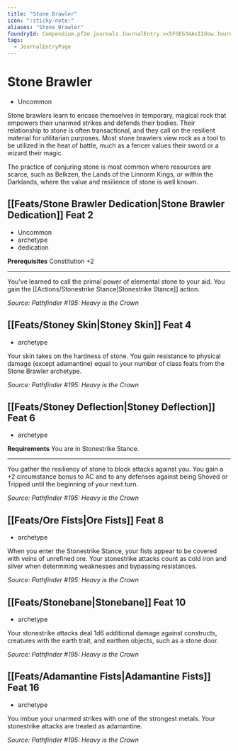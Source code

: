 ```yaml
---
title: "Stone Brawler"
icon: ":sticky-note:"
aliases: "Stone Brawler"
foundryId: Compendium.pf2e.journals.JournalEntry.vx5FGEG34AxI2dow.JournalEntryPage.YbGa7Rdxh2iQxPfG
tags:
  - JournalEntryPage
---
```


# Stone Brawler
*   Uncommon

Stone brawlers learn to encase themselves in temporary, magical rock that empowers their unarmed strikes and defends their bodies. Their relationship to stone is often transactional, and they call on the resilient material for utilitarian purposes. Most stone brawlers view rock as a tool to be utilized in the heat of battle, much as a fencer values their sword or a wizard their magic.

The practice of conjuring stone is most common where resources are scarce, such as Belkzen, the Lands of the Linnorm Kings, or within the Darklands, where the value and resilience of stone is well known.

## [[Feats/Stone Brawler Dedication|Stone Brawler Dedication]] Feat 2

*   Uncommon
*   archetype
*   dedication

**Prerequisites** Constitution +2

* * *

You've learned to call the primal power of elemental stone to your aid. You gain the [[Actions/Stonestrike Stance|Stonestrike Stance]] action.

_Source: Pathfinder #195: Heavy is the Crown_

## [[Feats/Stoney Skin|Stoney Skin]] Feat 4

*   archetype

Your skin takes on the hardness of stone. You gain resistance to physical damage (except adamantine) equal to your number of class feats from the Stone Brawler archetype.

_Source: Pathfinder #195: Heavy is the Crown_

## [[Feats/Stoney Deflection|Stoney Deflection]] Feat 6

*   archetype

**Requirements** You are in Stonestrike Stance.

* * *

You gather the resiliency of stone to block attacks against you. You gain a +2 circumstance bonus to AC and to any defenses against being Shoved or Tripped until the beginning of your next turn.

_Source: Pathfinder #195: Heavy is the Crown_

## [[Feats/Ore Fists|Ore Fists]] Feat 8

*   archetype

When you enter the Stonestrike Stance, your fists appear to be covered with veins of unrefined ore. Your stonestrike attacks count as cold iron and silver when determining weaknesses and bypassing resistances.

_Source: Pathfinder #195: Heavy is the Crown_

## [[Feats/Stonebane|Stonebane]] Feat 10

*   archetype

Your stonestrike attacks deal 1d6 additional damage against constructs, creatures with the earth trait, and earthen objects, such as a stone door.

_Source: Pathfinder #195: Heavy is the Crown_

## [[Feats/Adamantine Fists|Adamantine Fists]] Feat 16

*   archetype

You imbue your unarmed strikes with one of the strongest metals. Your stonestrike attacks are treated as adamantine.

_Source: Pathfinder #195: Heavy is the Crown_